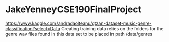 # JakeYenneyCSE190FinalProject


https://www.kaggle.com/andradaolteanu/gtzan-dataset-music-genre-classification?select=Data
Creating training data relies on the folders for the genre wav files found in this data set to be placed in path /data/genres
